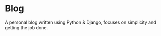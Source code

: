 # Blog
A personal blog written using Python &amp; Django, focuses on simplicity and getting the job done.
